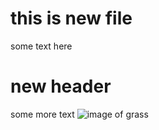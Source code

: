 # this is new file
some text here
# new header
some more text
![image of grass](https://www.google.com/url?sa=i&url=https%3A%2F%2Fwww.britannica.com%2Fstory%2Fwhy-is-grass-green&psig=AOvVaw1qs3q5P9lnc6g3jZiGTh_s&ust=1708850080057000&source=images&cd=vfe&opi=89978449&ved=0CBEQjRxqFwoTCJiIlePIw4QDFQAAAAAdAAAAABAV)
